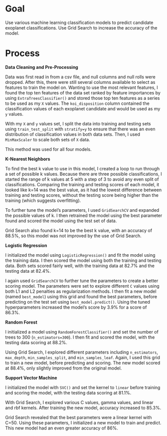 # Goal

Use various machine learning classification models to predict candidate exoplanet classifications. Use Grid Search to increase the accuracy of the model. 

# Process

**Data Cleaning and Pre-Processing**

Data was first read in from a csv file, and null columns and null rolls were dropped. After this, there were still several columns available to select as features to train the model on. Wanting to use the most relevant features, I found the top ten features of the data set ranked by feature importances by using `ExtraTreesClassifier()` and stored those top ten features as a series to be used as my `X` values. The `koi_disposition` column contained the classification values of each exoplanet candidate and would be used as my `y` values. 

With my `X` and `y` values set, I split the data into training and testing sets using `train_test_split` with `stratify=y` to ensure that there was an even distribution of classification values in both data sets. Then, I used `MinMaxScaler` to scale both sets of `X` data.

This method was used for all four models.


**K-Nearest Neighbors**

To find the best k value to use in this model, I created a loop to run through a set of possible k values. Because there are three possible classifications, I started the range of k values at 5 with a step of 3 to avoid any even split of classifications. Comparing the training and testing scores of each model, it looked like k=14 was the best value, as it had the lowest difference between training and testing scores, without the testing score being higher than the training (which suggests overfitting).

To further tune the model’s parameters, I used `GridSearchCV` and expanded the possible values of k. I then retrained the model using the best parameter found and scored the model using the test set of data. 

Grid Search also found k=14 to be the best k value, with an accuracy of 88.5%, so this model was not improved by the use of Grid Search.

**Logistic Regression**

I initialized the model using `LogisticRegression()` and fit the model using the training data. I then scored the model using both the training and testing data. Both sets scored fairly well, with the training data at 82.7% and the testing data at 82.4%.

I again used `GridSearchCV` to further tune the parameters to create a better scoring model. The parameters were set to explore different `C` values using both L1 and L2 penalties as regularization methods. I then fit a new model (named `best_model`) using this grid and found the best parameters, before predicting on the test set using `best_model.predict()`. Using the tuned hyperparameters increased the model’s score by 3.9% for a score of 86.3%.

**Random Forest**

I initialized a model using `RandomForestClassifier()` and set the number of trees to 300 (`n_estimators=300`). I then fit and scored the model, with the testing data scoring at 88.2%.

Using Grid Search, I explored different parameters including `n_estimators`, `max_depth`, `min_samples_split`, and `min_samples_leaf`. Again, I used this grid to train a new model, before predicting and scoring. The new model scored at 88.4%, only slightly improved from the original model. 

**Support Vector Machine**

I initialized the model with `SVC()` and set the kernel to `linear` before training and scoring the model, with the testing data scoring at 81.1%.

With Grid Search, I explored various C values, gamma values, and linear and rbf kernels. After training the new model, accuracy increased to 85.3%.

Grid Search revealed that the best parameters were a linear kernel with C=50. Using these parameters, I initialized a new model to train and predict. This new model had an even greater accuracy of 86%.
